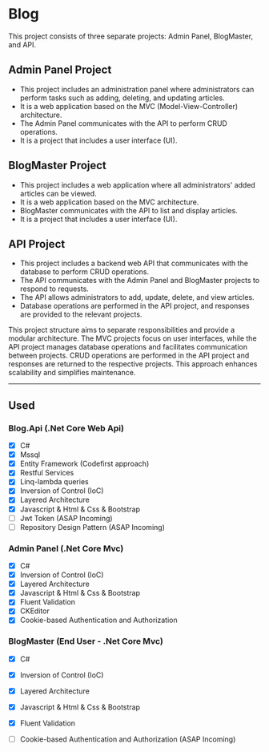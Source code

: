 # Blog
This project consists of three separate projects: Admin Panel, BlogMaster, and API.

## Admin Panel Project
- This project includes an administration panel where administrators can perform tasks such as adding, deleting, and updating articles.
- It is a web application based on the MVC (Model-View-Controller) architecture.
- The Admin Panel communicates with the API to perform CRUD operations.
- It is a project that includes a user interface (UI).

## BlogMaster Project
- This project includes a web application where all administrators' added articles can be viewed.
- It is a web application based on the MVC architecture.
- BlogMaster communicates with the API to list and display articles.
- It is a project that includes a user interface (UI).

## API Project
- This project includes a backend web API that communicates with the database to perform CRUD operations.
- The API communicates with the Admin Panel and BlogMaster projects to respond to requests.
- The API allows administrators to add, update, delete, and view articles.
- Database operations are performed in the API project, and responses are provided to the relevant projects.

This project structure aims to separate responsibilities and provide a modular architecture. The MVC projects focus on user interfaces, while the API project manages database operations and facilitates communication between projects. CRUD operations are performed in the API project and responses are returned to the respective projects. This approach enhances scalability and simplifies maintenance.
<hr>
<h2>Used</h2>
<h3>Blog.Api (.Net Core Web Api)</h3>

- [x] C#
- [x] Mssql
- [x] Entity Framework (Codefirst approach) 
- [x] Restful Services
- [x] Linq-lambda queries
- [x] Inversion of Control (IoC)
- [x] Layered Architecture
- [x] Javascript & Html & Css & Bootstrap
- [ ] Jwt Token (ASAP Incoming)
- [ ] Repository Design Pattern (ASAP Incoming)

<h3>Admin Panel (.Net Core Mvc)</h3>

- [x] C#
- [x] Inversion of Control (IoC)
- [x] Layered Architecture
- [x] Javascript & Html & Css & Bootstrap
- [x] Fluent Validation 
- [x] CKEditor 
- [x] Cookie-based Authentication and Authorization 

<h3>BlogMaster (End User - .Net Core Mvc)</h3>

- [x] C#
- [x] Inversion of Control (IoC)
- [x] Layered Architecture
- [x] Javascript & Html & Css & Bootstrap
- [x] Fluent Validation
- [ ] Cookie-based Authentication and Authorization (ASAP Incoming)  


